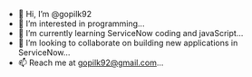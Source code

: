 - 👋 Hi, I’m @gopilk92
- 👀 I’m interested in programming...
- 🌱 I’m currently learning ServiceNow coding and javaScript...
- 💞️ I’m looking to collaborate on building new applications in ServiceNow...
- 📫 Reach me at gopilk92@gmail.com...

<!---
gopilk92/gopilk92 is a ✨ special ✨ repository because its `README.md` (this file) appears on your GitHub profile.
You can click the Preview link to take a look at your changes.
--->
